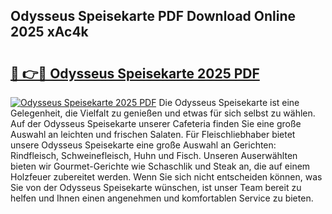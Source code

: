 ## Odysseus Speisekarte PDF Download Online 2025 xAc4k

# <h2><a href="http://gc8chl0.nevu.top/?p=Odysseus+Speisekarte">🔗 👉🔴 Odysseus Speisekarte 2025 PDF</a></h2>

[![Odysseus Speisekarte 2025 PDF](https://i.imgur.com/dBaPXMq.png)](http://gc8chl0.nevu.top/?p=Odysseus+Speisekarte)
Die Odysseus Speisekarte ist eine Gelegenheit, die Vielfalt zu genießen und etwas für sich selbst zu wählen. Auf der Odysseus Speisekarte unserer Cafeteria finden Sie eine große Auswahl an leichten und frischen Salaten. Für Fleischliebhaber bietet unsere Odysseus Speisekarte eine große Auswahl an Gerichten: Rindfleisch, Schweinefleisch, Huhn und Fisch. Unseren Auserwählten bieten wir Gourmet-Gerichte wie Schaschlik und Steak an, die auf einem Holzfeuer zubereitet werden. Wenn Sie sich nicht entscheiden können, was Sie von der Odysseus Speisekarte wünschen, ist unser Team bereit zu helfen und Ihnen einen angenehmen und komfortablen Service zu bieten.
